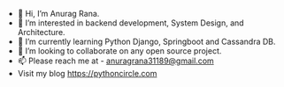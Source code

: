 - 👋 Hi, I’m Anurag Rana. 
- 👀 I’m interested in backend development, System Design, and Architecture.
- 🌱 I’m currently learning Python Django, Springboot and Cassandra DB.
- 💞️ I’m looking to collaborate on any open source project.
- 📫 Please reach me at - anuragrana31189@gmail.com
- Visit my blog https://pythoncircle.com

<!---
anuragrana/anuragrana is a ✨ special ✨ repository because its `README.md` (this file) appears on your GitHub profile.
You can click the Preview link to take a look at your changes.
--->
